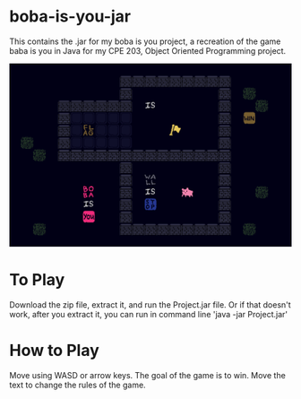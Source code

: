 # boba-is-you-jar

This contains the .jar for my boba is you project, a recreation of the game baba is you in Java for my CPE 203, Object Oriented Programming project. 

![img1](https://raw.githubusercontent.com/faliona6/boba-is-you-jar/master/Project/images/lvl1.PNG)

# To Play

Download the zip file, extract it, and run the Project.jar file. Or if that doesn't work, after you extract it, you can run in command line 'java -jar Project.jar'

# How to Play

Move using WASD or arrow keys. The goal of the game is to win. Move the text to change the rules of the game.
